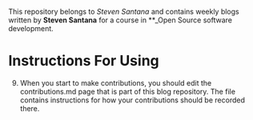 This repository belongs to *Steven Santana* and contains weekly blogs written by **Steven Santana** for a course in **_Open Source software development.

# Instructions For Using

9. When you start to make contributions, you should edit the contributions.md
page that is part of this blog repository. The file contains instructions for
how your contributions should be recorded there.

